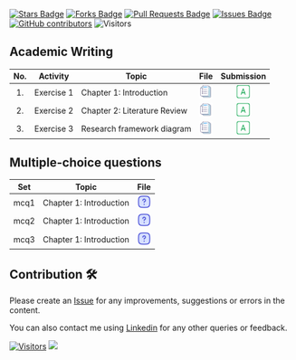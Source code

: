 <a href="https://github.com/drshahizan/research-design/stargazers"><img src="https://img.shields.io/github/stars/drshahizan/research-design" alt="Stars Badge"/></a>
<a href="https://github.com/drshahizan/research-design/network/members"><img src="https://img.shields.io/github/forks/drshahizan/research-design" alt="Forks Badge"/></a>
<a href="https://github.com/drshahizan/research-design/pulls"><img src="https://img.shields.io/github/issues-pr/drshahizan/research-design" alt="Pull Requests Badge"/></a>
<a href="https://github.com/drshahizan/research-design"><img src="https://img.shields.io/github/issues/drshahizan/research-design" alt="Issues Badge"/></a>
<a href="https://github.com/drshahizan/research-design/graphs/contributors"><img alt="GitHub contributors" src="https://img.shields.io/github/contributors/drshahizan/research-design?color=2b9348"></a>
![Visitors](https://api.visitorbadge.io/api/visitors?path=https%3A%2F%2Fgithub.com%2Fdrshahizan%2MCSD1043&labelColor=%23d9e3f0&countColor=%23697689&style=flat)

## Academic Writing

| No. | Activity | Topic | File | Submission |
| :-----: | ------ | ------ | :-----: | :-----: | 
| 1. | Exercise 1 | Chapter 1: Introduction | <a href="exer1" ><img src="../images/rfp.png" width="24px" height="24px" ></a> | <a href="exer1.md#submission" ><img src="../images/answer.png" width="24px" height="24px" ></a> | 
| 2. | Exercise 2 | Chapter 2: Literature Review | <a href="exer1.md" ><img src="../images/rfp.png" width="24px" height="24px" ></a> | <a href="exer1.md#submission" ><img src="../images/answer.png" width="24px" height="24px" ></a> | 
| 3. | Exercise 3 | Research framework diagram | <a href="exer1.md" ><img src="../images/rfp.png" width="24px" height="24px" ></a> | <a href="exer1.md#submission" ><img src="../images/answer.png" width="24px" height="24px" ></a> | 

## Multiple-choice questions
| Set | Topic  | File | 
| :-----: |  ------ | :-----: | 
| mcq1 | Chapter 1: Introduction  | <a href="./mcq/mcq1.md" ><img src="../images/question.svg" width="24px" height="24px" ></a> | <a href="" ><img src="../images/answer.png" width="24px" height="24px" ></a> |
| mcq2 | Chapter 1: Introduction   | <a href="./mcq/mcq2.md" ><img src="../images/question.svg" width="24px" height="24px" ></a> | <a href="" ><img src="../images/answer.png" width="24px" height="24px" ></a> |
| mcq3 | Chapter 1: Introduction  | <a href="./mcq/mcq3.md" ><img src="../images/question.svg" width="24px" height="24px" ></a> | <a href="" ><img src="../images/answer.png" width="24px" height="24px" ></a> |


## Contribution 🛠️
Please create an [Issue](https://github.com/drshahizan/research-design/issues) for any improvements, suggestions or errors in the content.

You can also contact me using [Linkedin](https://www.linkedin.com/in/drshahizan/) for any other queries or feedback.

[![Visitors](https://api.visitorbadge.io/api/visitors?path=https%3A%2F%2Fgithub.com%2Fdrshahizan&labelColor=%23697689&countColor=%23555555&style=plastic)](https://visitorbadge.io/status?path=https%3A%2F%2Fgithub.com%2Fdrshahizan)
![](https://hit.yhype.me/github/profile?user_id=81284918)

